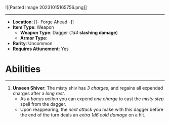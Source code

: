 ![[Pasted image 20231015165756.png]]
 
---
- **Location**: [[- Forge Ahead -]]
- **Item Type**: Weapon
	- **Weapon Type**: Dagger (*1d4* **slashing damage**)
	- **Armor Type**: 
- **Rarity**: Uncommon
- **Requires Attunement**: Yes

# Abilities
---
1. **Unseen Shiver**: The misty shiv has *3 charges*, and regains all expended charges after a *long rest*. 
	- As a *bonus action* you can expend *one charge* to cast the *misty step* spell from the dagger. 
	- Upon reappearing, the *next attack* you make with this dagger before the end of the turn deals an *extra 1d6 cold damage* on a hit.